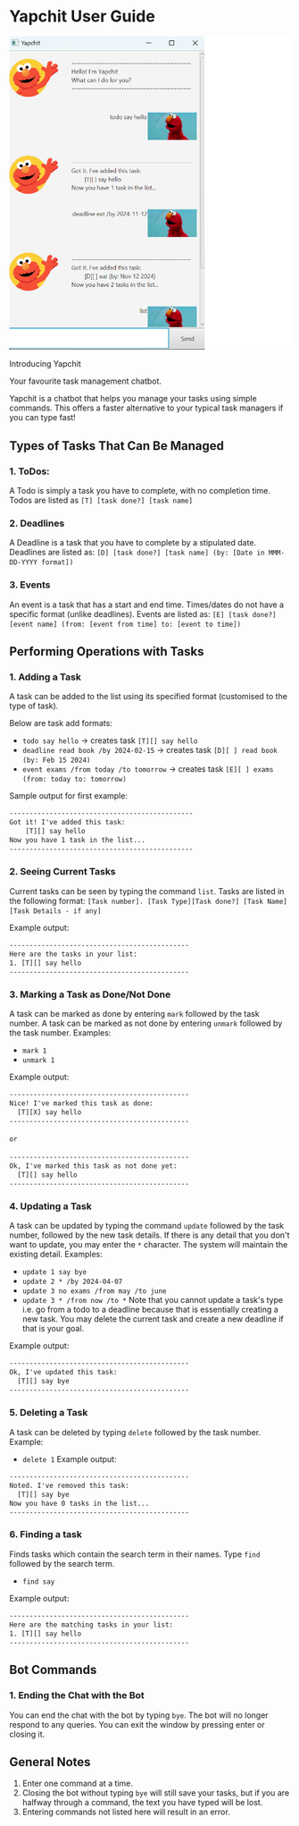 # Yapchit User Guide

![Yapchit UI](Ui.png)

Introducing Yapchit

Your favourite task management chatbot.

Yapchit is a chatbot that helps you manage your tasks using simple commands. This offers a faster alternative to your typical task managers if you can type fast!

## Types of Tasks That Can Be Managed

### 1. ToDos:
A Todo is simply a task you have to complete, with no completion time. 
Todos are listed as `[T] [task done?] [task name]`

### 2. Deadlines
A Deadline is a task that you have to complete by a stipulated date. 
Deadlines are listed as:
`[D] [task done?] [task name] (by: [Date in MMM-DD-YYYY format])`

### 3. Events
An event is a task that has a start and end time. 
Times/dates do not have a specific format (unlike deadlines). 
Events are listed as:
`[E] [task done?] [event name] (from: [event from time] to: [event to time])`

## Performing Operations with Tasks

### 1. Adding a Task
A task can be added to the list using its specified format (customised to the type of task). 

Below are task add formats:
- `todo say hello` -> creates task `[T][] say hello`
- `deadline read book /by 2024-02-15` -> creates task `[D][ ] read book (by: Feb 15 2024)`
- `event exams /from today /to tomorrow` -> creates task `[E][ ] exams (from: today to: tomorrow)`

Sample output for first example:
```
----------------------------------------------
Got it! I've added this task:
    [T][] say hello
Now you have 1 task in the list...
----------------------------------------------
```

### 2. Seeing Current Tasks
Current tasks can be seen by typing the command `list`. Tasks are listed in the following format:
`[Task number]. [Task Type][Task done?] [Task Name] [Task Details - if any]`

Example output:
```
---------------------------------------------
Here are the tasks in your list:
1. [T][] say hello
---------------------------------------------
```

### 3. Marking a Task as Done/Not Done
A task can be marked as done by entering `mark` followed by the task number. A task can be marked as not done by entering `unmark` followed by the task number. Examples:
- `mark 1`
- `unmark 1`

Example output:
```
---------------------------------------------
Nice! I've marked this task as done:
  [T][X] say hello
---------------------------------------------

or 

---------------------------------------------
Ok, I've marked this task as not done yet:
  [T][] say hello
---------------------------------------------

```
### 4. Updating a Task
A task can be updated by typing the command `update` followed by the task number, followed by the new task details. If there is any detail that you don't want to update, you may enter the `*` character. The system will maintain the existing detail. Examples:
- `update 1 say bye`
- `update 2 * /by 2024-04-07`
- `update 3 no exams /from may /to june`
- `update 3 * /from now /to *`
  Note that you cannot update a task's type i.e. go from a todo to a deadline because that is essentially creating a new task. You may delete the current task and create a new deadline if that is your goal.

Example output:
```
---------------------------------------------
Ok, I've updated this task:
  [T][] say bye
---------------------------------------------
```
### 5. Deleting a Task
A task can be deleted by typing `delete` followed by the task number. Example:
- `delete 1`
  Example output:
```
---------------------------------------------
Noted. I've removed this task:
  [T][] say bye
Now you have 0 tasks in the list...
---------------------------------------------
```

### 6. Finding a task
Finds tasks which contain the search term in their names. 
Type `find` followed by the search term.
- `find say`

Example output:
```
---------------------------------------------
Here are the matching tasks in your list:
1. [T][] say hello
---------------------------------------------
```
## Bot Commands

### 1. Ending the Chat with the Bot
You can end the chat with the bot by typing `bye`. The bot will no longer respond to any queries. You can exit the window by pressing enter or closing it.

## General Notes

1. Enter one command at a time.
2. Closing the bot without typing `bye` will still save your tasks, but if you are halfway through a command, the text you have typed will be lost.
3. Entering commands not listed here will result in an error.
